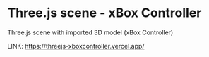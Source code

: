 # Three.js scene - xBox Controller

Three.js scene with imported 3D model (xBox Controller)

LINK: https://threejs-xboxcontroller.vercel.app/
